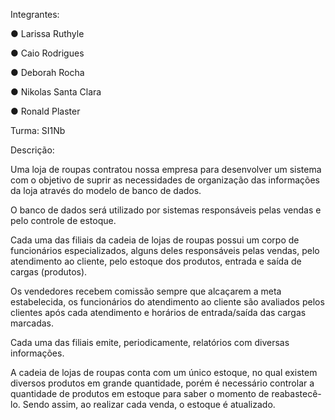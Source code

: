Integrantes:

● Larissa Ruthyle

● Caio Rodrigues

● Deborah Rocha

● Nikolas Santa Clara

● Ronald Plaster

Turma: SI1Nb

Descrição:

Uma loja de roupas contratou nossa empresa para desenvolver um sistema com o objetivo de suprir as necessidades de organização das informações da loja através do modelo de banco de dados.

O banco de dados será utilizado por sistemas responsáveis pelas vendas e pelo controle de estoque.

Cada uma das filiais da cadeia de lojas de roupas possui um corpo de funcionários especializados, alguns deles responsáveis pelas vendas, pelo atendimento ao cliente, pelo estoque dos produtos, entrada e saída de cargas (produtos).

Os vendedores recebem comissão sempre que alcaçarem a meta estabelecida, os funcionários do atendimento ao cliente são avaliados pelos clientes após cada atendimento e horários de entrada/saída das cargas marcadas.

Cada uma das filiais emite, periodicamente, relatórios com diversas informações.

A cadeia de lojas de roupas conta com um único estoque, no qual existem diversos produtos em grande quantidade, porém é necessário controlar a quantidade de produtos em estoque para saber o momento de reabastecê-lo. Sendo assim, ao realizar cada venda, o estoque é atualizado.
